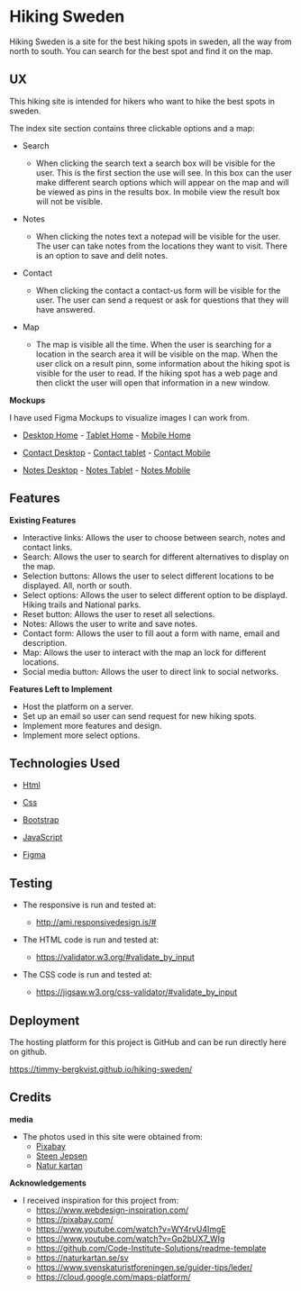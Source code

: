 # Hiking Sweden
Hiking Sweden is a site for the best hiking spots in sweden, all the way from north to south.
You can search for the best spot and find it on the map.
## UX

This hiking site is intended for hikers who want to hike the best spots in sweden.

The index site section contains three clickable options and a map:

- Search
  - When clicking the search text a search box will be visible for the user. 
    This is the first section the use will see. In this box can the user make 
    different search options which will appear on the map and will be viewed as pins in the results box. 
    In mobile view the result box will not be visible.
  
- Notes
  - When clicking the notes text a notepad will be visible for the user. The user can take notes from the
    locations they want to visit. There is an option to save and delit notes.
  
- Contact
  - When clicking the contact a contact-us form will be visible for the user. The user can send a
    request or ask for questions that they will have answered.

- Map
  - The map is visible all the time. When the user is searching for a location in the search area it will be
    visible on the map. When the user click on a result pinn, some information about the hiking spot is visible
    for the user to read. If the hiking spot has a web page and then clickt the user will open that information in
    a new window.


**Mockups**
  
  I have used Figma Mockups to visualize images I can work from.

- <a href="/assets/mockups/desktop-home-mockup.jpg" target="_blank">Desktop Home</a> - <a href="/assets/mockups/tablet-home-mockup.jpg" target="_blank">Tablet Home</a> - <a href="/assets/mockups/mobile-home-mockup.jpg" target="_blank">Mobile Home</a>

- <a href="/assets/mockups/desktop-contact-mockup.jpg" target="_blank">Contact Desktop</a> - <a href="/assets/mockups/tablet-contact-mockup.jpg" target="_blank">Contact tablet</a> - <a href="/assets/mockups/mobile-contact-mockup.jpg" target="_blank">Contact Mobile</a>

- <a href="/assets/mockups/desktop-notes-mockup.jpg" target="_blank">Notes Desktop</a> - <a href="/assets/mockups/tablet-notes-mockup.jpg" target="_blank">Notes Tablet</a> - <a href="/assets/mockups/mobile-notes-mockup.jpg" target="_blank">Notes Mobile</a>


## Features

**Existing Features**

- Interactive links: Allows the user to choose between search, notes and contact links.
- Search: Allows the user to search for different alternatives to display on the map.
- Selection buttons: Allows the user to select different locations to be displayed. All, north or south.
- Select options: Allows the user to select different option to be displayd. Hiking trails and National parks.
- Reset button: Allows the user to reset all selections.
- Notes: Allows the user to write and save notes.
- Contact form: Allows the user to fill aout a form with name, email and description.
- Map: Allows the user to interact with the map an lock for different locations.
- Social media button: Allows the user to direct link to social networks.

**Features Left to Implement**

- Host the platform on a server.
- Set up an email so user can send request for new hiking spots.
- Implement more features and design.
- Implement more select options.

## Technologies Used
- <a href="https://en.wikipedia.org/wiki/HTML" target="_blank"> Html </a>
  
- <a href="https://en.wikipedia.org/wiki/Cascading_Style_Sheets" target="_blank"> Css </a>

- <a href="https://getbootstrap.com/" target="_blank"> Bootstrap </a>

- <a href="https://en.wikipedia.org/wiki/JavaScript" target="_blank"> JavaScript </a>

- <a href="https://www.figma.com/" target="_blank"> Figma </a>
  
## Testing 

  - The responsive is run and tested at:
    - http://ami.responsivedesign.is/#

  - The HTML code is run and tested at:
    - https://validator.w3.org/#validate_by_input
  
  - The CSS code is run and tested at:
    - https://jigsaw.w3.org/css-validator/#validate_by_input
    

  
## Deployment
  
  The hosting platform for this project is GitHub and can be run directly here on github.
  
  https://timmy-bergkvist.github.io/hiking-sweden/
  
## Credits
  
   **media**
  - The photos used in this site were obtained from:
    - <a href="https://pixabay.com/" target="_blank"> Pixabay </a>
    - <a href="https://pixabay.com/sv/photos/sverige-lappland-kungsleden-1093281/" target="_blank"> Steen Jepsen <a>
    - <a href="https://naturkartan.se/sv" target="_blank"> Natur kartan</a>

   **Acknowledgements**
  - I received inspiration for this project from:
    - https://www.webdesign-inspiration.com/
    - https://pixabay.com/
    - https://www.youtube.com/watch?v=WY4rvU4ImgE
    - https://www.youtube.com/watch?v=Gp2bUX7_WIg
    - https://github.com/Code-Institute-Solutions/readme-template
    - https://naturkartan.se/sv
    - https://www.svenskaturistforeningen.se/guider-tips/leder/
    - https://cloud.google.com/maps-platform/

